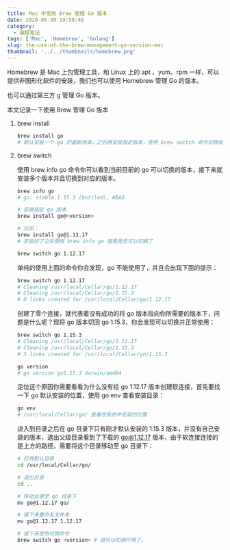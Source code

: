 ```yaml
---
title: Mac 中使用 Brew 管理 Go 版本
date: 2020-05-30 19:59:40
category:
  - 编程笔记
tags: ['Mac', 'Homebrew', 'Golang']
slug: the-use-of-the-brew-management-go-version-mac
thumbnail: '../../thumbnails/homebrew.png'
---
```


Homebrew 是 Mac 上包管理工具，和 Linux 上的 apt 、yum、rpm 一样，可以提供非图形化软件的安装，我们也可以使用 Homebrew 管理 Go 的版本。

也可以通过第三方 [g](/blog/golang-development-environment-to-build) 管理 Go 版本。

本文记录一下使用 Brew 管理 Go 版本

1. brew install

   ```bash
   brew install go
   # 默认安装一个 go 的最新版本，之后再安装指定版本，使用 brew switch 命令切换就可以了
   ```

2. brew switch

   使用 brew info go 命令你可以看到当前目前的 go 可以切换的版本，接下来就安装多个版本并且切换到对应的版本。

   ```bash
   brew info go
   # go: stable 1.15.3 (bottled), HEAD
   ```

   ```bash
   # 安装指定 go 版本
   brew install go@<version>

   # 比如：
   brew install go@1.12.17
   # 安装好了之后使用 brew info go 查看是否可以切换了
   ```

   ```bash
   brew switch go 1.12.17
   ```

   单纯的使用上面的命令你会发现，go 不能使用了，并且会出现下面的提示：

   ```bash
   brew switch go 1.12.17
   # Cleaning /usr/local/Cellar/go/1.12.17
   # Cleaning /usr/local/Cellar/go/1.15.3
   # 0 links created for /usr/local/Cellar/go/1.12.17
   ```

   创建了零个连接，就代表着没有成功的将 go 版本指向你所需要的版本下，问题是什么呢？现将 go 版本切回 go 1.15.3，你会发现可以切换并正常使用：

   ```bash
   brew switch go 1.15.3
   # Cleaning /usr/local/Cellar/go/1.12.17
   # Cleaning /usr/local/Cellar/go/1.15.3
   # 3 links created for /usr/local/Cellar/go/1.15.3
   ```

   ```bash
   go version
   # go version go1.15.3 darwin/amd64
   ```

   定位这个原因你需要看看为什么没有给 go 1.12.17 版本创建软连接，首先要找一下 go 默认安装的位置，使用 go env 查看安装目录：

   ```bash
   go env
   # /usr/local/Cellar/go/ 查看在系统中安装的位置
   ```

   进入到目录之后在 go 目录下只有刚才默认安装的 1.15.3 版本，并没有自己安装的版本，退出父级目录看到了下载的 go@1.12.17 版本，由于软连接连接的是上方的路径，需要将这个目录移动至 go 目录下：

   ```bash
   # 打开默认目录
   cd /usr/local/Cellar/go/

   # 退出目录
   cd ..

   # 移动目录至 go 目录下
   mv go@1.12.17 go/

   # 接下来重命名文件夹
   mv go@1.12.17 1.12.17

   # 接下来使用切换命令
   brew switch go <version> # 就可以切换环境了。
   ```
